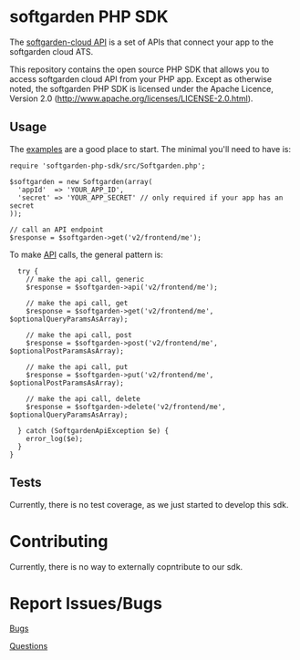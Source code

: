 softgarden PHP SDK
==================

The [softgarden-cloud API](http://dev.softgarden.de/) is
a set of APIs that connect your app to the softgarden cloud ATS.

This repository contains the open source PHP SDK that allows you to
access softgarden cloud API from your PHP app. Except as otherwise noted,
the softgarden PHP SDK is licensed under the Apache Licence, Version 2.0
(http://www.apache.org/licenses/LICENSE-2.0.html).


Usage
-----

The [examples][examples] are a good place to start. The minimal you'll need to
have is:

    require 'softgarden-php-sdk/src/Softgarden.php';

    $softgarden = new Softgarden(array(
      'appId'  => 'YOUR_APP_ID',
      'secret' => 'YOUR_APP_SECRET' // only required if your app has an secret
    ));

    // call an API endpoint
    $response = $softgarden->get('v2/frontend/me');

To make [API][API] calls, the general pattern is:

      try {
        // make the api call, generic
        $response = $softgarden->api('v2/frontend/me');

        // make the api call, get
        $response = $softgarden->get('v2/frontend/me', $optionalQueryParamsAsArray);

        // make the api call, post
        $response = $softgarden->post('v2/frontend/me', $optionalPostParamsAsArray);

        // make the api call, put
        $response = $softgarden->put('v2/frontend/me', $optionalPostParamsAsArray);

        // make the api call, delete
        $response = $softgarden->delete('v2/frontend/me', $optionalQueryParamsAsArray);

      } catch (SoftgardenApiException $e) {
        error_log($e);
      }
    }

[examples]: http://github.com/softgarden/softgarden-php-sdk/blob/master/examples/example.php
[API]: http://dev.softgarden.de


Tests
-----

Currently, there is no test coverage, as we just started to develop this sdk.


Contributing
===========
Currently, there is no way to externally copntribute to our sdk.


Report Issues/Bugs
===============
[Bugs](https://dev.softgarden.de)

[Questions](http://dev.softgarden.de)
